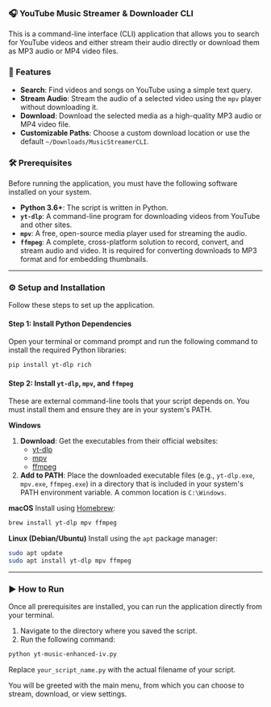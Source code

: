 ### 🎧 YouTube Music Streamer & Downloader CLI

This is a command-line interface (CLI) application that allows you to search for YouTube videos and either stream their audio directly or download them as MP3 audio or MP4 video files.

### 🌟 Features

  * **Search**: Find videos and songs on YouTube using a simple text query.
  * **Stream Audio**: Stream the audio of a selected video using the `mpv` player without downloading it.
  * **Download**: Download the selected media as a high-quality MP3 audio or MP4 video file.
  * **Customizable Paths**: Choose a custom download location or use the default `~/Downloads/MusicStreamerCLI`.

### 🛠️ Prerequisites

Before running the application, you must have the following software installed on your system.

  * **Python 3.6+**: The script is written in Python.
  * **`yt-dlp`**: A command-line program for downloading videos from YouTube and other sites.
  * **`mpv`**: A free, open-source media player used for streaming the audio.
  * **`ffmpeg`**: A complete, cross-platform solution to record, convert, and stream audio and video. It is required for converting downloads to MP3 format and for embedding thumbnails.

-----

### ⚙️ Setup and Installation

Follow these steps to set up the application.

#### Step 1: Install Python Dependencies

Open your terminal or command prompt and run the following command to install the required Python libraries:

```bash
pip install yt-dlp rich
```

#### Step 2: Install `yt-dlp`, `mpv`, and `ffmpeg`

These are external command-line tools that your script depends on. You must install them and ensure they are in your system's PATH.

**Windows**

1.  **Download**: Get the executables from their official websites:
      * [yt-dlp](https://github.com/yt-dlp/yt-dlp/releases)
      * [mpv](https://mpv.io/installation/)
      * [ffmpeg](https://ffmpeg.org/download.html)
2.  **Add to PATH**: Place the downloaded executable files (e.g., `yt-dlp.exe`, `mpv.exe`, `ffmpeg.exe`) in a directory that is included in your system's PATH environment variable. A common location is `C:\Windows`.

**macOS**
Install using [Homebrew](https://brew.sh/):

```bash
brew install yt-dlp mpv ffmpeg
```

**Linux (Debian/Ubuntu)**
Install using the `apt` package manager:

```bash
sudo apt update
sudo apt install yt-dlp mpv ffmpeg
```

-----

### ▶️ How to Run

Once all prerequisites are installed, you can run the application directly from your terminal.

1.  Navigate to the directory where you saved the script.
2.  Run the following command:

<!-- end list -->

```bash
python yt-music-enhanced-iv.py
```

Replace `your_script_name.py` with the actual filename of your script.

You will be greeted with the main menu, from which you can choose to stream, download, or view settings.